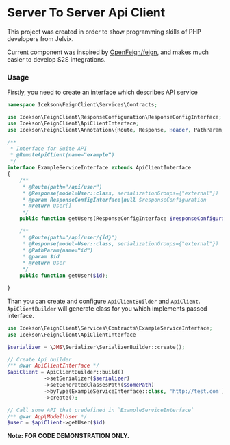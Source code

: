 # Server To Server Api Client

This project was created in order to show programming skills of PHP developers from Jelvix.

Current component was inspired by  [OpenFeign/feign](https://github.com/OpenFeign/feign), and makes much easier to develop S2S integrations.  

### Usage

Firstly, you need to create an interface which describes API service

```php
namespace Icekson\FeignClient\Services\Contracts;

use Icekson\FeignClient\ResponseConfiguration\ResponseConfigInterface;
use Icekson\FeignClient\ApiClientInterface;
use Icekson\FeignClient\Annotation\{Route, Response, Header, PathParam, RemoteApiClient};

/**
 * Interface for Suite API
 * @RemoteApiClient(name="example")
 */
interface ExampleServiceInterface extends ApiClientInterface
{
    /**
     * @Route(path="/api/user")
     * @Response(model=User::class, serializationGroups={"external"})
     * @param ResponseConfigInterface|null $responseConfiguration
     * @return User[]
     */
    public function getUsers(ResponseConfigInterface $responseConfiguration = null): array;

    /**
     * @Route(path="/api/user/{id}")
     * @Response(model=User::class, serializationGroups={"external"})
     * @PathParam(name="id")
     * @param $id
     * @return User
     */
    public function getUser($id);

}
```
Than you can create and configure `ApiClientBuilder` and `ApiClient`.
`ApiClientBuilder` will generate class for you which implements passed interface. 

```php
use Icekson\FeignClient\Services\Contracts\ExampleServiceInterface;
use Icekson\FeignClient\ApiClientInterface

$serializer = \JMS\Serializer\SerializerBuilder::create();

// Create Api builder
/** @var ApiClientInterface */
$apiClient = ApiClientBuilder::build()
            ->setSerializer($serializer)
            ->setGeneratedClassesPath($somePath)            
            ->byType(ExampleServiceInterface::class, 'http://test.com')            
            ->create();

// Call some API that predefined in `ExampleServiceInterface`     
/** @var App\Model\User */            
$user = $apiClient->getUser($id)
```

**Note: FOR CODE DEMONSTRATION ONLY.**